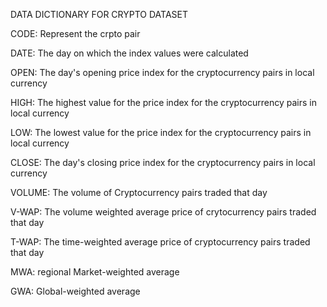 DATA DICTIONARY FOR CRYPTO DATASET

CODE: Represent the crpto pair

DATE: The day on which the index values were calculated

OPEN: The day's opening price index for the cryptocurrency pairs in local currency

HIGH: The highest value for the price index for the cryptocurrency pairs in local currency

LOW: The lowest value for the price index for the cryptocurrency pairs in local currency

CLOSE: The day's closing price index for the cryptocurrency pairs in local currency

VOLUME: The volume of Cryptocurrency pairs traded that day

V-WAP: The volume weighted average price of crytocurrency pairs traded that day

T-WAP: The time-weighted average price of cryptocurrency pairs traded that day

MWA: regional Market-weighted average

GWA: Global-weighted average
